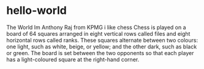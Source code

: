 # hello-world
The World 
Im Anthony Raj from KPMG i like chess
Chess is played on a board of 64 squares arranged in eight vertical rows called files and eight horizontal rows called ranks. These squares alternate between two colours: one light, such as white, beige, or yellow; and the other dark, such as black or green. The board is set between the two opponents so that each player has a light-coloured square at the right-hand corner.

